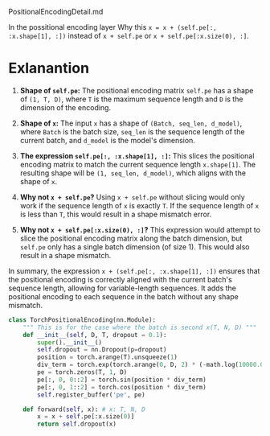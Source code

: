 PositionalEncodingDetail.md

In the possitional encoding layer Why this `x = x + (self.pe[:, :x.shape[1], :])` instead of `x + self.pe` or `x + self.pe[:x.size(0), :]`.

# Exlanantion
1. **Shape of `self.pe`:** The positional encoding matrix `self.pe` has a shape of `(1, T, D)`, where `T` is the maximum sequence length and `D` is the dimension of the encoding.

2. **Shape of `x`:** The input `x` has a shape of `(Batch, seq_len, d_model)`, where `Batch` is the batch size, `seq_len` is the sequence length of the current batch, and `d_model` is the model's dimension.

3. **The expression `self.pe[:, :x.shape[1], :]`:** This slices the positional encoding matrix to match the current sequence length `x.shape[1]`. The resulting shape will be `(1, seq_len, d_model)`, which aligns with the shape of `x`.

4. **Why not `x + self.pe`?** Using `x + self.pe` without slicing would only work if the sequence length of `x` is exactly `T`. If the sequence length of `x` is less than `T`, this would result in a shape mismatch error.

5. **Why not `x + self.pe[:x.size(0), :]`?** This expression would attempt to slice the positional encoding matrix along the batch dimension, but `self.pe` only has a single batch dimension (of size 1). This would also result in a shape mismatch.

In summary, the expression `x + (self.pe[:, :x.shape[1], :])` ensures that the positional encoding is correctly aligned with the current batch's sequence length, allowing for variable-length sequences. It adds the positional encoding to each sequence in the batch without any shape mismatch.

```py
class TorchPositionalEncoding(nn.Module):
    """ This is for the case where the batch is second x(T, N, D) """
    def __init__(self, D, T, dropout = 0.1):
        super().__init__()
        self.dropout = nn.Dropout(p=dropout)
        position = torch.arange(T).unsqueeze(1)
        div_term = torch.exp(torch.arange(0, D, 2) * (-math.log(10000.0) / D))
        pe = torch.zeros(T, 1, D)
        pe[:, 0, 0::2] = torch.sin(position * div_term)
        pe[:, 0, 1::2] = torch.cos(position * div_term)
        self.register_buffer('pe', pe)

    def forward(self, x): # x: T, N, D
        x = x + self.pe[:x.size(0)]
        return self.dropout(x)


```